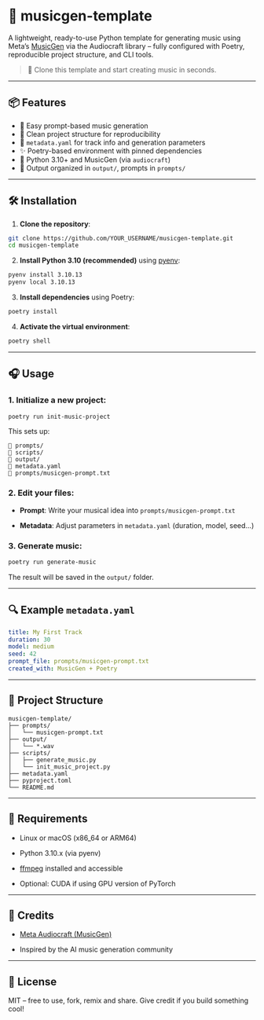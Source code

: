 # 🎵 musicgen-template

A lightweight, ready-to-use Python template for generating music using
Meta’s [MusicGen](https://github.com/facebookresearch/audiocraft) via the Audiocraft library – fully configured with
Poetry, reproducible project structure, and CLI tools.

> 🚀 Clone this template and start creating music in seconds.

---

## 📦 Features

- 🎼 Easy prompt-based music generation
- 🧱 Clean project structure for reproducibility
- 📜 `metadata.yaml` for track info and generation parameters
- ✨ Poetry-based environment with pinned dependencies
- 🐍 Python 3.10+ and MusicGen (via `audiocraft`)
- 💾 Output organized in `output/`, prompts in `prompts/`

---

## 🛠️ Installation

1. **Clone the repository**:

```bash
git clone https://github.com/YOUR_USERNAME/musicgen-template.git
cd musicgen-template
```

2. **Install Python 3.10 (recommended)** using [pyenv](https://github.com/pyenv/pyenv):

```bash
pyenv install 3.10.13
pyenv local 3.10.13
```

3. **Install dependencies** using Poetry:

```bash
poetry install
```

4. **Activate the virtual environment**:

```bash
poetry shell
```

* * *

🎧 Usage
--------

### 1. Initialize a new project:

```bash
poetry run init-music-project
```

This sets up:

```
📁 prompts/
📁 scripts/
📁 output/
📄 metadata.yaml
📄 prompts/musicgen-prompt.txt
```

### 2. Edit your files:

* **Prompt**: Write your musical idea into `prompts/musicgen-prompt.txt`

* **Metadata**: Adjust parameters in `metadata.yaml` (duration, model, seed…)

### 3. Generate music:

```bash
poetry run generate-music
```

The result will be saved in the `output/` folder.

* * *

🔍 Example `metadata.yaml`
--------------------------

```yaml
title: My First Track
duration: 30
model: medium
seed: 42
prompt_file: prompts/musicgen-prompt.txt
created_with: MusicGen + Poetry
```

* * *

🧩 Project Structure
--------------------

```
musicgen-template/
├── prompts/
│   └── musicgen-prompt.txt
├── output/
│   └── *.wav
├── scripts/
│   ├── generate_music.py
│   └── init_music_project.py
├── metadata.yaml
├── pyproject.toml
└── README.md
```

* * *

🧠 Requirements
---------------

* Linux or macOS (x86_64 or ARM64)

* Python 3.10.x (via pyenv)

* [ffmpeg](https://ffmpeg.org/) installed and accessible

* Optional: CUDA if using GPU version of PyTorch

* * *

🫶 Credits
----------

* [Meta Audiocraft (MusicGen)](https://github.com/facebookresearch/audiocraft)

* Inspired by the AI music generation community

* * *

📄 License
----------

MIT – free to use, fork, remix and share. Give credit if you build something cool!

